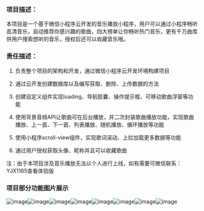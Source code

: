 
### 项目描述：  
本项目是一个基于微信小程序云开发的音乐播放小程序，用户可以通过小程序畅听高清音乐，自动推荐你感兴趣的歌曲，四大榜单让你畅听热门音乐，更有千万曲库供用户搜索想听的音乐，授权后还可以收藏音乐哦。  

### 责任描述：  

1)	负责整个项目的架构和开发，通过微信小程序云开发环境构建项目  

2)	通过云开发创建数据库以及编写获取、删除、上传数据的方法  

3)	创建自定义组件实现loading、导航胶囊、操作提示框、可移动歌曲浮窗等功能  

4)	使用背景音频API让歌曲可在后台播放，并二次封装歌曲播放功能，实现歌曲播放、上一首、下一首、列表播放、随机播放、循环播放等功能  

5)	使用小程序scroll-view组件，实现歌词滚动、上拉加载更多数据等功能  

6)	通过用户授权获取头像、昵称并且可以收藏歌曲  

注：由于本项目涉及音乐播放无法以个人进行上线，如有需要可微信联系：YJX1165查看体验版  
### 项目部分功能图片展示  
![image](https://github.com/yujinxings/wxDream/blob/master/images/1.jpg)![image](https://github.com/yujinxings/wxDream/blob/master/images/2.jpg)![image](https://github.com/yujinxings/wxDream/blob/master/images/3.jpg)![image](https://github.com/yujinxings/wxDream/blob/master/images/4.jpg)![image](https://github.com/yujinxings/wxDream/blob/master/images/5.jpg)![image](https://github.com/yujinxings/wxDream/blob/master/images/6.jpg)![image](https://github.com/yujinxings/wxDream/blob/master/images/7.jpg)![image](https://github.com/yujinxings/wxDream/blob/master/images/8.jpg)  



